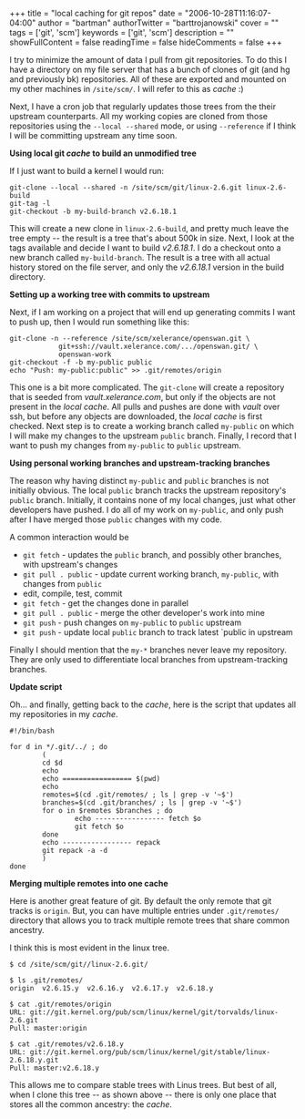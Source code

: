 +++
title = "local caching for git repos"
date = "2006-10-28T11:16:07-04:00"
author = "bartman"
authorTwitter = "barttrojanowski"
cover = ""
tags = ['git', 'scm']
keywords = ['git', 'scm']
description = ""
showFullContent = false
readingTime = false
hideComments = false
+++

I try to minimize the amount of data I pull from git repositories.  To do this I have a 
directory on my file server that has a bunch of clones of git (and hg and previously bk) 
repositories.  All of these are exported and mounted on my other machines in `/site/scm/`.
I will refer to this as *cache* :)

Next, I have a cron job that regularly updates those trees from the their upstream 
counterparts.  All my working copies are cloned from those repositories using the
`--local --shared` mode, or using `--reference` if I think I will be committing 
upstream any time soon.

<!--more-->

**Using local git *cache* to build an unmodified tree**

If I just want to build a kernel I would run:

    git-clone --local --shared -n /site/scm/git/linux-2.6.git linux-2.6-build
    git-tag -l
    git-checkout -b my-build-branch v2.6.18.1

This will create a new clone in `linux-2.6-build`, and pretty much leave the tree 
empty -- the result is a tree that's about 500k in size.  Next, I look at the tags
available and decide I want to build *v2.6.18.1*.  I do a checkout onto a new branch 
called `my-build-branch`.  The result is a tree with all actual history stored 
on the file server, and only the *v2.6.18.1* version in the build directory.

**Setting up a working tree with commits to upstream**

Next, if I am working on a project that will end up generating commits I want to
push up, then I would run something like this:

    git-clone -n --reference /site/scm/xelerance/openswan.git \
                git+ssh://vault.xelerance.com/.../openswan.git/ \
                openswan-work
    git-checkout -f -b my-public public
    echo "Push: my-public:public" >> .git/remotes/origin

This one is a bit more complicated.  The `git-clone` will create a repository
that is seeded from *vault.xelerance.com*, but only if the objects are not 
present in the *local cache*.  All pulls and pushes are done with *vault* over ssh,
but before any objects are downloaded, the *local cache* is first checked.  Next
step is to create a working branch called `my-public` on which I will make 
my changes to the upstream `public` branch.  Finally, I record that I want to 
push my changes from `my-public` to `public` upstream.

**Using personal working branches and upstream-tracking branches**

The reason why having distinct `my-public` and `public` branches is not initially 
obvious.  The local `public` branch tracks the upstream repository's `public` branch.
Initially, it contains none of my local changes, just what other developers have pushed.
I do all of my work on `my-public`, and only push after I have merged those 
`public` changes with my code.

A common interaction would be

  - `git fetch` - updates the `public` branch, and possibly other branches, with upstream's changes
  - `git pull . public` - update current working branch, `my-public`, with changes from `public`
  - edit, compile, test, commit
  - `git fetch` - get the changes done in parallel
  - `git pull . public` - merge the other developer's work into mine
  - `git push` - push changes on `my-public` to `public` upstream
  - `git push` - update local `public` branch to track latest `public in upstream

Finally I should mention that the `my-*` branches never leave my repository.  They are only used
to differentiate local branches from upstream-tracking branches.

**Update script**

Oh... and finally, getting back to the *cache*, here is the script that updates 
all my repositories in my *cache*.

    #!/bin/bash
    
    for d in */.git/../ ; do 
            ( 
            cd $d 
            echo
            echo ================= $(pwd)
            echo
            remotes=$(cd .git/remotes/ ; ls | grep -v '~$')
            branches=$(cd .git/branches/ ; ls | grep -v '~$')
            for o in $remotes $branches ; do
                    echo ----------------- fetch $o
                    git fetch $o
            done
            echo ----------------- repack
            git repack -a -d 
            )
    done

**Merging multiple remotes into one cache**

Here is another great feature of git.  By default the only remote that git tracks is `origin`.  But, 
you can have multiple entries under `.git/remotes/` directory that allows you to track multiple 
remote trees that share common ancestry.

I think this is most evident in the linux tree.

    $ cd /site/scm/git//linux-2.6.git/
    
    $ ls .git/remotes/       
    origin  v2.6.15.y  v2.6.16.y  v2.6.17.y  v2.6.18.y
    
    $ cat .git/remotes/origin 
    URL: git://git.kernel.org/pub/scm/linux/kernel/git/torvalds/linux-2.6.git
    Pull: master:origin
    
    $ cat .git/remotes/v2.6.18.y
    URL: git://git.kernel.org/pub/scm/linux/kernel/git/stable/linux-2.6.18.y.git
    Pull: master:v2.6.18.y

This allows me to compare stable trees with Linus trees.  But best of all, when I clone this tree
-- as shown above -- there is only one place that stores all the common ancestry: the *cache*.
